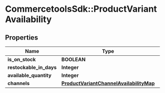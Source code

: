 # CommercetoolsSdk::ProductVariantAvailability

## Properties
Name | Type | Description | Notes
------------ | ------------- | ------------- | -------------
**is_on_stock** | **BOOLEAN** |  | [optional] 
**restockable_in_days** | **Integer** |  | [optional] 
**available_quantity** | **Integer** |  | [optional] 
**channels** | [**ProductVariantChannelAvailabilityMap**](ProductVariantChannelAvailabilityMap.md) |  | [optional] 

